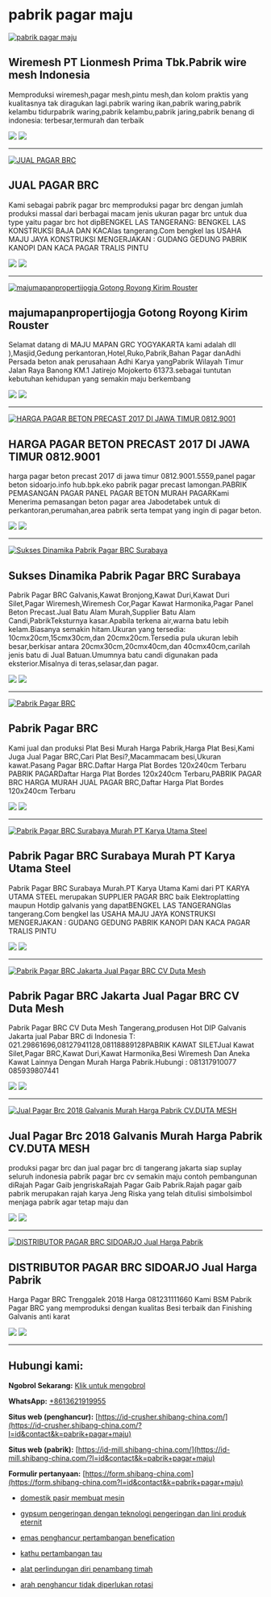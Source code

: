 # pabrik pagar maju

<a href="https://swt.shibang-china.com/?l=id&img&k=pabrik+pagar+maju" target="_blank">![pabrik pagar maju](http://static.shibang-china.com/all-800x300/927.jpg)</a>

## Wiremesh PT Lionmesh Prima Tbk.Pabrik wire mesh Indonesia
Memproduksi wiremesh,pagar mesh,pintu mesh,dan kolom praktis yang kualitasnya tak diragukan lagi.pabrik waring ikan,pabrik waring,pabrik kelambu tidurpabrik waring,pabrik kelambu,pabrik jaring,pabrik benang di indonesia: terbesar,termurah dan terbaik


<a href="https://whatsapp.shibangsoft.com/WhatsApp.php" target="_blank" title="WhatsApp">![](http://static.shibang-china.com/icon/whatsapp.png)</a> <a href="https://swt.shibang-china.com/?l=id&icon&k=pabrik+pagar+maju" target="_blank">![](http://static.shibang-china.com/icon/chat-id.png)</a>

---

<a href="https://swt.shibang-china.com/?l=id&img&k=pabrik+pagar+maju" target="_blank">![JUAL PAGAR BRC](http://static.shibang-china.com/all-800x300/1525.jpg)</a>

## JUAL PAGAR BRC
Kami sebagai pabrik pagar brc memproduksi pagar brc dengan jumlah produksi massal dari berbagai macam jenis ukuran pagar brc untuk dua type yaitu pagar brc hot dipBENGKEL LAS TANGERANG: BENGKEL LAS KONSTRUKSI BAJA DAN KACAlas tangerang.Com bengkel las USAHA MAJU JAYA KONSTRUKSI MENGERJAKAN : GUDANG GEDUNG PABRIK KANOPI DAN KACA PAGAR TRALIS PINTU


<a href="https://whatsapp.shibangsoft.com/WhatsApp.php" target="_blank" title="WhatsApp">![](http://static.shibang-china.com/icon/whatsapp.png)</a> <a href="https://swt.shibang-china.com/?l=id&icon&k=pabrik+pagar+maju" target="_blank">![](http://static.shibang-china.com/icon/chat-id.png)</a>

---

<a href="https://swt.shibang-china.com/?l=id&img&k=pabrik+pagar+maju" target="_blank">![majumapanpropertijogja Gotong Royong Kirim Rouster](http://static.shibang-china.com/all-800x300/641.jpg)</a>

## majumapanpropertijogja Gotong Royong Kirim Rouster
Selamat datang di MAJU MAPAN GRC YOGYAKARTA kami adalah dll ),Masjid,Gedung perkantoran,Hotel,Ruko,Pabrik,Bahan Pagar danAdhi Persada beton anak perusahaan Adhi Karya yangPabrik Wilayah Timur Jalan Raya Banong KM.1 Jatirejo Mojokerto 61373.sebagai tuntutan kebutuhan kehidupan yang semakin maju berkembang


<a href="https://whatsapp.shibangsoft.com/WhatsApp.php" target="_blank" title="WhatsApp">![](http://static.shibang-china.com/icon/whatsapp.png)</a> <a href="https://swt.shibang-china.com/?l=id&icon&k=pabrik+pagar+maju" target="_blank">![](http://static.shibang-china.com/icon/chat-id.png)</a>

---

<a href="https://swt.shibang-china.com/?l=id&img&k=pabrik+pagar+maju" target="_blank">![HARGA PAGAR BETON PRECAST 2017 DI JAWA TIMUR 0812.9001](http://static.shibang-china.com/all-800x300/19.jpg)</a>

## HARGA PAGAR BETON PRECAST 2017 DI JAWA TIMUR 0812.9001
harga pagar beton precast 2017 di jawa timur 0812.9001.5559,panel pagar beton sidoarjo.info hub.bpk.eko pabrik pagar precast lamongan.PABRIK PEMASANGAN PAGAR PANEL PAGAR BETON MURAH PAGARKami Menerima pemasangan beton pagar area Jabodetabek untuk di perkantoran,perumahan,area pabrik serta tempat yang ingin di pagar beton.


<a href="https://whatsapp.shibangsoft.com/WhatsApp.php" target="_blank" title="WhatsApp">![](http://static.shibang-china.com/icon/whatsapp.png)</a> <a href="https://swt.shibang-china.com/?l=id&icon&k=pabrik+pagar+maju" target="_blank">![](http://static.shibang-china.com/icon/chat-id.png)</a>

---

<a href="https://swt.shibang-china.com/?l=id&img&k=pabrik+pagar+maju" target="_blank">![Sukses Dinamika Pabrik Pagar BRC Surabaya](http://static.shibang-china.com/all-800x300/934.jpg)</a>

## Sukses Dinamika Pabrik Pagar BRC Surabaya
Pabrik Pagar BRC Galvanis,Kawat Bronjong,Kawat Duri,Kawat Duri Silet,Pagar Wiremesh,Wiremesh Cor,Pagar Kawat Harmonika,Pagar Panel Beton Precast.Jual Batu Alam Murah,Supplier Batu Alam Candi,PabrikTeksturnya kasar.Apabila terkena air,warna batu lebih kelam.Biasanya semakin hitam.Ukuran yang tersedia: 10cmx20cm,15cmx30cm,dan 20cmx20cm.Tersedia pula ukuran lebih besar,berkisar antara 20cmx30cm,20cmx40cm,dan 40cmx40cm,carilah jenis batu di Jual Batuan.Umumnya batu candi digunakan pada eksterior.Misalnya di teras,selasar,dan pagar.


<a href="https://whatsapp.shibangsoft.com/WhatsApp.php" target="_blank" title="WhatsApp">![](http://static.shibang-china.com/icon/whatsapp.png)</a> <a href="https://swt.shibang-china.com/?l=id&icon&k=pabrik+pagar+maju" target="_blank">![](http://static.shibang-china.com/icon/chat-id.png)</a>

---

<a href="https://swt.shibang-china.com/?l=id&img&k=pabrik+pagar+maju" target="_blank">![Pabrik Pagar BRC](http://static.shibang-china.com/all-800x300/155.jpg)</a>

## Pabrik Pagar BRC
Kami jual dan produksi Plat Besi Murah Harga Pabrik,Harga Plat Besi,Kami Juga Jual Pagar BRC,Cari Plat Besi?,Macammacam besi,Ukuran kawat.Pasang Pagar BRC.Daftar Harga Plat Bordes 120x240cm Terbaru PABRIK PAGARDaftar Harga Plat Bordes 120x240cm Terbaru,PABRIK PAGAR BRC HARGA MURAH JUAL PAGAR BRC,Daftar Harga Plat Bordes 120x240cm Terbaru


<a href="https://whatsapp.shibangsoft.com/WhatsApp.php" target="_blank" title="WhatsApp">![](http://static.shibang-china.com/icon/whatsapp.png)</a> <a href="https://swt.shibang-china.com/?l=id&icon&k=pabrik+pagar+maju" target="_blank">![](http://static.shibang-china.com/icon/chat-id.png)</a>

---

<a href="https://swt.shibang-china.com/?l=id&img&k=pabrik+pagar+maju" target="_blank">![Pabrik Pagar BRC Surabaya Murah PT Karya Utama Steel](http://static.shibang-china.com/all-800x300/184.jpg)</a>

## Pabrik Pagar BRC Surabaya Murah PT Karya Utama Steel
Pabrik Pagar BRC Surabaya Murah.PT Karya Utama Kami dari PT KARYA UTAMA STEEL merupakan SUPPLIER PAGAR BRC baik Elektroplatting maupun Hotdip galvanis yang dapatBENGKEL LAS TANGERANGlas tangerang.Com bengkel las USAHA MAJU JAYA KONSTRUKSI MENGERJAKAN : GUDANG GEDUNG PABRIK KANOPI DAN KACA PAGAR TRALIS PINTU


<a href="https://whatsapp.shibangsoft.com/WhatsApp.php" target="_blank" title="WhatsApp">![](http://static.shibang-china.com/icon/whatsapp.png)</a> <a href="https://swt.shibang-china.com/?l=id&icon&k=pabrik+pagar+maju" target="_blank">![](http://static.shibang-china.com/icon/chat-id.png)</a>

---

<a href="https://swt.shibang-china.com/?l=id&img&k=pabrik+pagar+maju" target="_blank">![Pabrik Pagar BRC Jakarta Jual Pagar BRC CV Duta Mesh](http://static.shibang-china.com/all-800x300/263.jpg)</a>

## Pabrik Pagar BRC Jakarta Jual Pagar BRC CV Duta Mesh
Pabrik Pagar BRC CV Duta Mesh Tangerang,produsen Hot DIP Galvanis Jakarta jual Pabar BRC di Indonesia T: 021.29861696,08127941128,08118889128PABRIK KAWAT SILETJual Kawat Silet,Pagar BRC,Kawat Duri,Kawat Harmonika,Besi Wiremesh Dan Aneka Kawat Lainnya Dengan Murah Harga Pabrik.Hubungi : 081317910077 085939807441


<a href="https://whatsapp.shibangsoft.com/WhatsApp.php" target="_blank" title="WhatsApp">![](http://static.shibang-china.com/icon/whatsapp.png)</a> <a href="https://swt.shibang-china.com/?l=id&icon&k=pabrik+pagar+maju" target="_blank">![](http://static.shibang-china.com/icon/chat-id.png)</a>

---

<a href="https://swt.shibang-china.com/?l=id&img&k=pabrik+pagar+maju" target="_blank">![Jual Pagar Brc 2018 Galvanis Murah Harga Pabrik CV.DUTA MESH](http://static.shibang-china.com/all-800x300/967.jpg)</a>

## Jual Pagar Brc 2018 Galvanis Murah Harga Pabrik CV.DUTA MESH
produksi pagar brc dan jual pagar brc di tangerang jakarta siap suplay seluruh indonesia pabrik pagar brc cv semakin maju contoh pembangunan diRajah Pagar Gaib jengriskaRajah Pagar Gaib Pabrik.Rajah pagar gaib pabrik merupakan rajah karya Jeng Riska yang telah ditulisi simbolsimbol menjaga pabrik agar tetap maju dan


<a href="https://whatsapp.shibangsoft.com/WhatsApp.php" target="_blank" title="WhatsApp">![](http://static.shibang-china.com/icon/whatsapp.png)</a> <a href="https://swt.shibang-china.com/?l=id&icon&k=pabrik+pagar+maju" target="_blank">![](http://static.shibang-china.com/icon/chat-id.png)</a>

---

<a href="https://swt.shibang-china.com/?l=id&img&k=pabrik+pagar+maju" target="_blank">![DISTRIBUTOR PAGAR BRC SIDOARJO Jual Harga Pabrik](http://static.shibang-china.com/all-800x300/968.jpg)</a>

## DISTRIBUTOR PAGAR BRC SIDOARJO Jual Harga Pabrik
Harga Pagar BRC Trenggalek 2018 Harga 081231111660 Kami BSM Pabrik Pagar BRC yang memproduksi dengan kualitas Besi terbaik dan Finishing Galvanis anti karat

<a href="https://whatsapp.shibangsoft.com/WhatsApp.php" target="_blank" title="WhatsApp">![](http://static.shibang-china.com/icon/whatsapp.png)</a> <a href="https://swt.shibang-china.com/?l=id&icon&k=pabrik+pagar+maju" target="_blank">![](http://static.shibang-china.com/icon/chat-id.png)</a>

---
## Hubungi kami:

**Ngobrol Sekarang:** [Klik untuk mengobrol](https://swt.shibang-china.com?l=id&contact&k=pabrik+pagar+maju)

**WhatsApp:**  [+8613621919955](https://whatsapp.shibangsoft.com/WhatsApp.php)

**Situs web (penghancur):** [https://id-crusher.shibang-china.com/](https://id-crusher.shibang-china.com/?l=id&contact&k=pabrik+pagar+maju)

**Situs web (pabrik):** [https://id-mill.shibang-china.com/](https://id-mill.shibang-china.com/?l=id&contact&k=pabrik+pagar+maju)

**Formulir pertanyaan:** [https://form.shibang-china.com](https://form.shibang-china.com?l=id&contact&k=pabrik+pagar+maju)

* [domestik pasir membuat mesin](../31/domestik%20pasir%20membuat%20mesin.md)

* [gypsum pengeringan dengan teknologi pengeringan dan lini produk eternit](../39/gypsum%20pengeringan%20dengan%20teknologi%20pengeringan%20dan%20lini%20produk%20eternit.md)

* [emas penghancur pertambangan benefication](../34/emas%20penghancur%20pertambangan%20benefication.md)

* [kathu pertambangan tau](../40/kathu%20pertambangan%20tau.md)

* [alat perlindungan diri penambang timah](../32/alat%20perlindungan%20diri%20penambang%20timah.md)

* [arah penghancur tidak diperlukan rotasi](../34/arah%20penghancur%20tidak%20diperlukan%20rotasi.md)